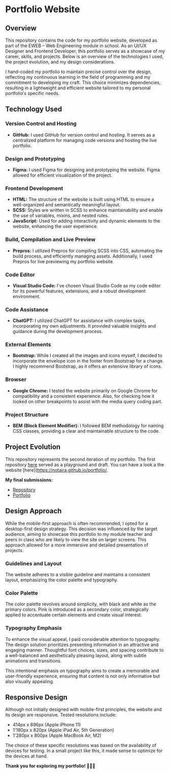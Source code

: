 # Portfolio Website

## Overview

This repository contains the code for my portfolio website, developed as part of the EWEB – Web Engineering module in school. As an UI/UX Designer and Frontend Developer, this portfolio serves as a showcase of my career, skills, and projects. Below is an overview of the technologies I used, the project evolution, and my design considerations. 

I hand-coded my portfolio to maintain precise control over the design, reflecting my continuous learning in the field of programming and my commitment to developing my craft. This choice minimizes dependencies, resulting in a lightweight and efficient website tailored to my personal portfolio's specific needs.

## Technology Used

### Version Control and Hosting
- **GitHub:** I used GitHub for version control and hosting. It serves as a centralized platform for managing code versions and hosting the live portfolio.

### Design and Prototyping
- **Figma:** I used Figma for designing and prototyping the website. Figma allowed for efficient visualization of the project.

### Frontend Development
- **HTML:** The structure of the website is built using HTML to ensure a well-organized and semantically meaningful layout.
- **SCSS:** Styles are written in SCSS to enhance maintainability and enable the use of variables, mixins, and nested rules.
- **JavaScript:** Used for adding interactivity and dynamic elements to the website, enhancing the user experience.

### Build, Compilation and Live Preview
- **Prepros:** I utilized Prepros for compiling SCSS into CSS, automating the build process, and efficiently managing assets. Additionally, I used Prepros for live previewing my portfolio website.

### Code Editor
- **Visual Studio Code:** I've chosen Visual Studio Code as my code editor for its powerful features, extensions, and a robust development environment.

### Code Assistance
- **ChatGPT:** I utilized ChatGPT for assistance with complex tasks, incorporating my own adjustments. It provided valuable insights and guidance during the development process.

### External Elements 
- **Bootstrap:** While I created all the images and icons myself, I decided to incorporate the envelope icon in the footer from Bootstrap for a change. I highly recommend Bootstrap, as it offers an extensive library of icons.

### Browser
- **Google Chrome:** I tested the website primarily on Google Chrome for compatibility and a consistent experience. Also, for checking how it looked on other breakpoints to assist with the media query coding part.

### Project Structure
- **BEM (Block Element Modifier):** I followed BEM methodology for naming CSS classes, providing a clear and maintainable structure to the code.

## Project Evolution

This repository represents the second iteration of my portfolio. The first repository [here](https://github.com/notaira/portfolio) served as a playground and draft. You can have a look a the website [here](https://notaira.github.io/portfolio/.

**My final submissions:**
- [Repository](https://github.com/notaira/portfolio-v2)
- [Portfolio](https://notaira.github.io/portfolio-v2/)

## Design Approach

While the mobile-first approach is often recommended, I opted for a desktop-first design strategy. This decision was influenced by the target audience, aiming to showcase this portfolio to my module teacher and peers in class who are likely to view the site on larger screens. This approach allowed for a more immersive and detailed presentation of projects.

### Guidelines and Layout 
The website adheres to a visible guideline and maintains a consistent layout, emphasizing the color palette and typography.

### Color Palette
The color palette revolves around simplicity, with black and white as the primary colors. Pink is introduced as a secondary color, strategically applied to accentuate certain elements and create visual interest.

### Typography Emphasis
To enhance the visual appeal, I paid considerable attention to typography. The design solution prioritizes presenting information in an attractive and engaging manner. Thoughtful font choices, sizes, and spacing contribute to a well-balanced and aesthetically pleasing layout, along with subtle animations and transitions.

This intentional emphasis on typography aims to create a memorable and user-friendly experience, ensuring that content is not only informative but also visually appealing.

## Responsive Design

Although not initially designed with mobile-first principles, the website and its design are responsive. Tested resolutions include:
- 414px x 896px (Apple iPhone 11)
- 1'180px x 820px (Apple iPad Air, 5th Generation)
- 1'280px x 800px (Apple MacBook Air, M2)

The choice of these specific resolutions was based on the availability of devices for testing. In a small project like this, it made sense to optimize for the devices at hand.

**Thank you for exploring my portfolio! 👩🏻‍💻**
